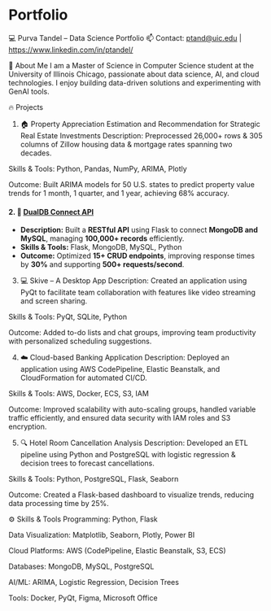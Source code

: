 # Portfolio

💻 Purva Tandel – Data Science Portfolio
📫 Contact: ptand@uic.edu | https://www.linkedin.com/in/ptandel/

🚀 About Me
I am a Master of Science in Computer Science student at the University of Illinois Chicago, passionate about data science, AI, and cloud technologies. I enjoy building data-driven solutions and experimenting with GenAI tools.

🔥 Projects
1. 🏠 Property Appreciation Estimation and Recommendation for Strategic Real Estate Investments
Description: Preprocessed 26,000+ rows & 305 columns of Zillow housing data & mortgage rates spanning two decades.

Skills & Tools: Python, Pandas, NumPy, ARIMA, Plotly

Outcome: Built ARIMA models for 50 U.S. states to predict property value trends for 1 month, 1 quarter, and 1 year, achieving 68% accuracy.

#### 2. 🔗 [DualDB Connect API]( https://github.com/PurvaT-11/DualDB-Connect.git ) 
- **Description:** Built a **RESTful API** using Flask to connect **MongoDB and MySQL**, managing **100,000+ records** efficiently.  
- **Skills & Tools:** Flask, MongoDB, MySQL, Python  
- **Outcome:** Optimized **15+ CRUD endpoints**, improving response times by **30%** and supporting **500+ requests/second**.  


3. 💻 Skive – A Desktop App
Description: Created an application using PyQt to facilitate team collaboration with features like video streaming and screen sharing.

Skills & Tools: PyQt, SQLite, Python

Outcome: Added to-do lists and chat groups, improving team productivity with personalized scheduling suggestions.

4. ☁️ Cloud-based Banking Application
Description: Deployed an application using AWS CodePipeline, Elastic Beanstalk, and CloudFormation for automated CI/CD.

Skills & Tools: AWS, Docker, ECS, S3, IAM

Outcome: Improved scalability with auto-scaling groups, handled variable traffic efficiently, and ensured data security with IAM roles and S3 encryption.

5. 🔍 Hotel Room Cancellation Analysis
Description: Developed an ETL pipeline using Python and PostgreSQL with logistic regression & decision trees to forecast cancellations.

Skills & Tools: Python, PostgreSQL, Flask, Seaborn

Outcome: Created a Flask-based dashboard to visualize trends, reducing data processing time by 25%.

⚙️ Skills & Tools
Programming: Python, Flask

Data Visualization: Matplotlib, Seaborn, Plotly, Power BI

Cloud Platforms: AWS (CodePipeline, Elastic Beanstalk, S3, ECS)

Databases: MongoDB, MySQL, PostgreSQL

AI/ML: ARIMA, Logistic Regression, Decision Trees

Tools: Docker, PyQt, Figma, Microsoft Office

